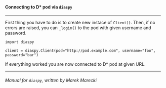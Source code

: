 #### Connecting to D\* pod via `diaspy`
----

First thing you have to do is to create new instace of `Client()`. 
Then, if no errors are raised, you can `_login()` to the pod with given username and password.

    import diaspy

    client = diaspy.Client(pod="http://pod.example.com", username="foo", password="bar")


If everything worked you are now connected to D\* pod at given URL.

----

###### Manual for `diaspy`, written by Marek Marecki

